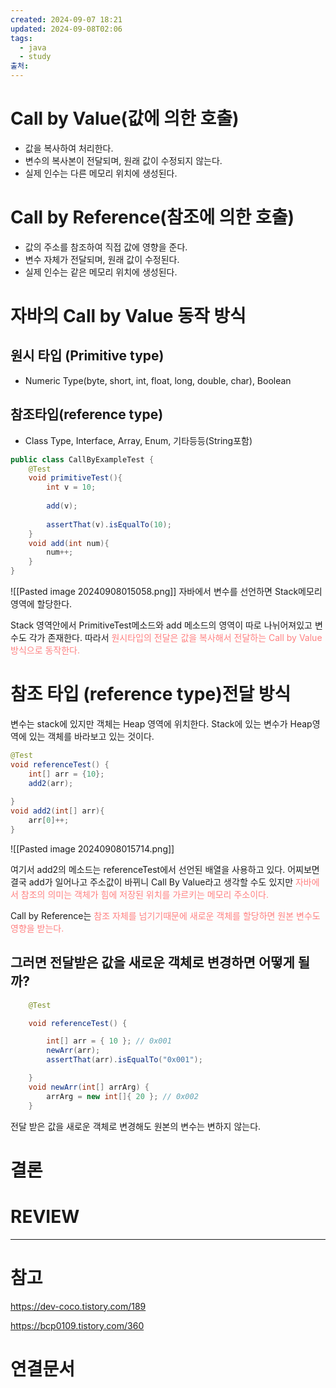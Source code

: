```yaml
---
created: 2024-09-07 18:21
updated: 2024-09-08T02:06
tags:
  - java
  - study
출처: 
---
```

# Call by Value(값에 의한 호출)
- 값을 복사하여 처리한다.
- 변수의 복사본이 전달되며, 원래 값이 수정되지 않는다.
- 실제 인수는 다른 메모리 위치에 생성된다.
# Call by Reference(참조에 의한 호출)
- 값의 주소를 참조하여 직접 값에 영향을 준다.
- 변수 자체가 전달되며, 원래 값이 수정된다.
- 실제 인수는 같은 메모리 위치에 생성된다.

# 자바의 Call by Value 동작 방식
## 원시 타입 (Primitive type)
- Numeric Type(byte, short, int, float, long, double, char), Boolean
## 참조타입(reference type)
- Class Type, Interface, Array, Enum, 기타등등(String포함)

```java
public class CallByExampleTest {  
    @Test  
    void primitiveTest(){  
        int v = 10;  
  
        add(v);  
  
        assertThat(v).isEqualTo(10);  
    }  
    void add(int num){  
        num++;  
    }  
}
```

![[Pasted image 20240908015058.png]]
자바에서 변수를 선언하면 Stack메모리 영역에 할당한다.

Stack 영역안에서 PrimitiveTest메소드와 add 메소드의 영역이 따로 나뉘어져있고 변수도 각가 존재한다.
따라서 <span style="color:rgb(255, 128, 128)">원시타입의 전달은 값을 복사해서 전달하는 Call by Value 방식으로 동작한다.</span>


# 참조 타입 (reference type)전달 방식
변수는 stack에 있지만 객체는 Heap 영역에 위치한다. 
Stack에 있는 변수가 Heap영역에 있는 객체를 바라보고 있는 것이다.

``` java
@Test  
void referenceTest() {  
    int[] arr = {10};  
    add2(arr);  
  
}  
void add2(int[] arr){  
    arr[0]++;  
}
```

![[Pasted image 20240908015714.png]]

여기서 add2의 메소드는 referenceTest에서 선언된 배열을 사용하고 있다. 
어찌보면 결국 add가 일어나고 주소값이 바뀌니 Call By Value라고 생각할 수도 있지만 
<span style="color:rgb(255, 128, 128)">자바에서 참조의 의미는 객체가 힘에 저장된 위치를 가르키는 메모리 주소이다.</span>

Call by Reference는 <span style="color:rgb(255, 128, 128)">참조 자체를 넘기기때문에 새로운 객체를 할당하면 원본 변수도 영향을 받는다.</span>

## 그러면 전달받은 값을 새로운 객체로 변경하면 어떻게 될까?
``` java
    @Test

    void referenceTest() {

        int[] arr = { 10 }; // 0x001
        newArr(arr);
        assertThat(arr).isEqualTo("0x001");

    }
    void newArr(int[] arrArg) {
        arrArg = new int[]{ 20 }; // 0x002
    }

```

전달 받은 값을 새로운 객체로 변경해도 원본의 변수는 변하지 않는다. 


# 결론

# REVIEW


---
# 참고
https://dev-coco.tistory.com/189

https://bcp0109.tistory.com/360

# 연결문서